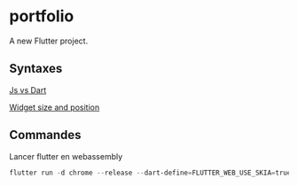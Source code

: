 # portfolio

A new Flutter project.

## Syntaxes

[Js vs Dart](https://medium.com/flutter-community/the-ultimate-javascript-vs-dart-syntax-guide-2f7d8ad8bde6)

[Widget size and position](https://medium.com/@diegoveloper/flutter-widget-size-and-position-b0a9ffed9407)

## Commandes

Lancer flutter en webassembly
```powershell
flutter run -d chrome --release --dart-define=FLUTTER_WEB_USE_SKIA=true
```